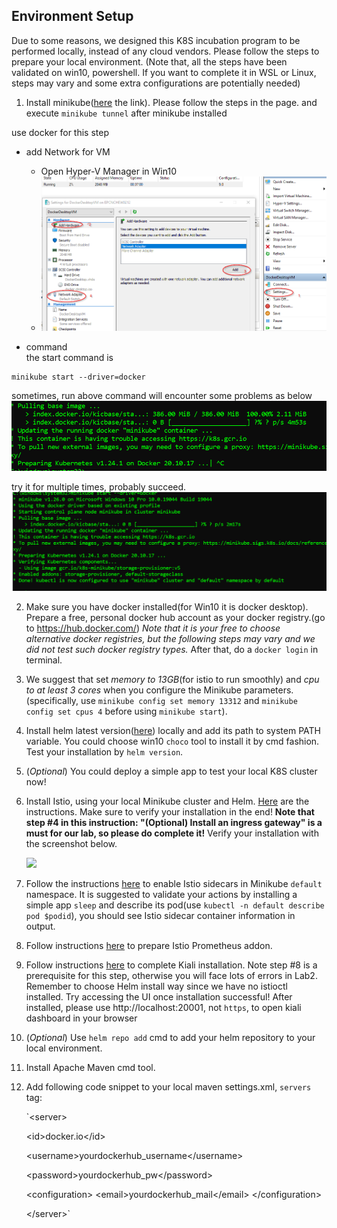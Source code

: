 ## Environment Setup

Due to some reasons, we designed this K8S incubation program to be performed locally, instead of any cloud vendors. Please follow the steps to prepare your local environment. (Note that, all the steps have been validated on win10, powershell. If you want to complete it in WSL or Linux, steps may vary and some extra configurations are potentially needed)

1. Install minikube([here](https://minikube.sigs.k8s.io/docs/start/) the link). Please follow the steps in the page. and execute `minikube tunnel` after minikube installed

use docker for this step

- add Network for VM
  - Open Hyper-V Manager in Win10
  - ![](images/75e88d29.png)

- command  
the start command is
```shell
minikube start --driver=docker
```

sometimes, run above command will encounter some problems as below
![](images/0435b3e3.png)

try it for multiple times, probably succeed.
![](images/2eefde9d.png)


2. Make sure you have docker installed(for Win10 it is docker desktop). Prepare a free, personal docker hub account as your docker registry.(go to https://hub.docker.com/) *Note that it is your free to choose alternative docker registries, but the following steps may vary and we did not test such docker registry types.* After that, do a `docker login` in terminal.

3. We suggest that set *memory to 13GB*(for istio to run smoothly) and *cpu to at least 3 cores* when you configure the Minikube parameters. (specifically, use `minikube config set memory 13312` and `minikube config set cpus 4` before using `minikube start`).

4. Install helm latest version([here](https://helm.sh/docs/intro/install/)) locally and add its path to system PATH variable. You could choose win10 `choco` tool to install it by cmd fashion. Test your installation by `helm version`.

5. (*Optional*) You could deploy a simple app to test your local K8S cluster now!

6. Install Istio, using your local Minikube cluster and Helm. [Here](https://istio.io/latest/docs/setup/install/helm/) are the instructions. Make sure to verify your installation in the end! **Note that step #4 in this instruction: "(Optional) Install an ingress gateway" is a must for our lab, so please do complete it!** Verify your installation with the screenshot below.

   ![](https://imgur.com/PIL7OS1.png)

7. Follow the instructions [here](https://istio.io/latest/docs/setup/additional-setup/sidecar-injection/) to enable Istio sidecars in Minikube `default` namespace. It is suggested to validate your actions by installing a simple app `sleep` and describe its pod(use `kubectl -n default describe pod $podid`), you should see Istio sidecar container information in output.

8. Follow instructions [here](https://istio.io/latest/docs/ops/integrations/prometheus/)  to prepare Istio Prometheus addon.

9. Follow instructions [here](https://kiali.io/docs/installation/quick-start/)  to complete Kiali installation. Note step #8 is a prerequisite for this step, otherwise you will face lots of errors in Lab2. 
Remember to choose Helm install way since we have no istioctl installed. 
Try accessing the UI once installation successful!
After installed, please use http://localhost:20001, not `https`, to open kiali dashboard in your browser

10. (*Optional*) Use `helm repo add` cmd to add your helm repository to your local environment.

11. Install Apache Maven cmd tool. 

12. Add following code snippet to your local maven settings.xml, `servers` tag:

    `\<server\>

       \<id\>docker.io\</id\>

       \<username\>yourdockerhub_username\</username\>

       \<password\>yourdockerhub_pw\</password\>

       \<configuration\>
       \<email\>yourdockerhub_mail\</email\>
       \</configuration\>

    \</server\>`

